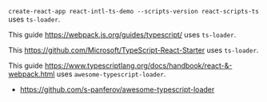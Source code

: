 `create-react-app react-intl-ts-demo --scripts-version react-scripts-ts` uses `ts-loader`.

This guide https://webpack.js.org/guides/typescript/ uses `ts-loader`.

This https://github.com/Microsoft/TypeScript-React-Starter uses `ts-loader`.

This guide https://www.typescriptlang.org/docs/handbook/react-&-webpack.html uses `awesome-typescript-loader`.

- https://github.com/s-panferov/awesome-typescript-loader

